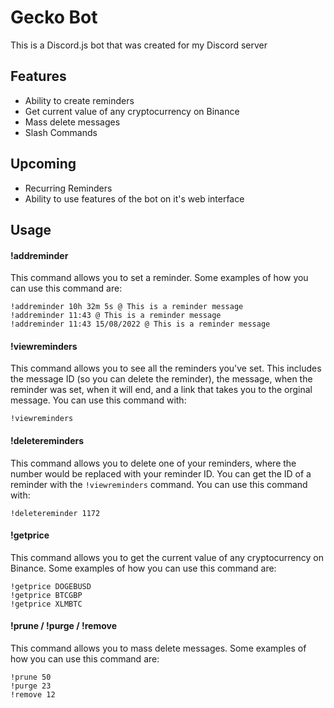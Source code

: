 # Gecko Bot
This is a Discord.js bot that was created for my Discord server


## Features
- Ability to create reminders
- Get current value of any cryptocurrency on Binance
- Mass delete messages
- Slash Commands


## Upcoming
- Recurring Reminders
- Ability to use features of the bot on it's web interface


## Usage
#### !addreminder
This command allows you to set a reminder. Some examples of how you can use this command are:
```
!addreminder 10h 32m 5s @ This is a reminder message
!addreminder 11:43 @ This is a reminder message
!addreminder 11:43 15/08/2022 @ This is a reminder message
```

#### !viewreminders
This command allows you to see all the reminders you've set. This includes the message ID (so you can delete the reminder), the message, when the reminder was set, when it will end, and a link that takes you to the orginal message. You can use this command with:
```
!viewreminders
```

#### !deletereminders
This command allows you to delete one of your reminders, where the number would be replaced with your reminder ID. You can get the ID of a reminder with the `!viewreminders` command. You can use this command with:
```
!deletereminder 1172
```

#### !getprice
This command allows you to get the current value of any cryptocurrency on Binance. Some examples of how you can use this command are:
```
!getprice DOGEBUSD
!getprice BTCGBP
!getprice XLMBTC
```

#### !prune / !purge / !remove
This command allows you to mass delete messages. Some examples of how you can use this command are:
```
!prune 50
!purge 23
!remove 12
```
